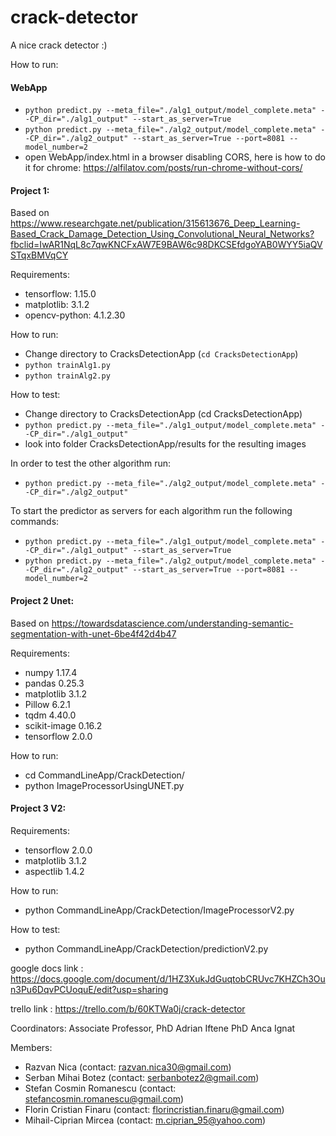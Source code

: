 # crack-detector
A nice crack detector :)

How to run:

#### WebApp
- `python predict.py --meta_file="./alg1_output/model_complete.meta" --CP_dir="./alg1_output" --start_as_server=True`
- `python predict.py --meta_file="./alg2_output/model_complete.meta" --CP_dir="./alg2_output" --start_as_server=True --port=8081 --model_number=2`
- open WebApp/index.html in a browser disabling CORS, here is how to do it for chrome: https://alfilatov.com/posts/run-chrome-without-cors/

#### Project 1:
Based on https://www.researchgate.net/publication/315613676_Deep_Learning-Based_Crack_Damage_Detection_Using_Convolutional_Neural_Networks?fbclid=IwAR1NqL8c7qwKNCFxAW7E9BAW6c98DKCSEfdgoYAB0WYY5iaQVSTqxBMVqCY

Requirements:
- tensorflow: 1.15.0
- matplotlib: 3.1.2
- opencv-python: 4.1.2.30

How to run:

- Change directory to CracksDetectionApp (`cd CracksDetectionApp`)
- `python trainAlg1.py`
- `python trainAlg2.py`

How to test:

- Change directory to CracksDetectionApp (cd CracksDetectionApp)
- `python predict.py --meta_file="./alg1_output/model_complete.meta" --CP_dir="./alg1_output"`
- look into folder CracksDetectionApp/results for the resulting images 

In order to test the other algorithm run:
- `python predict.py --meta_file="./alg2_output/model_complete.meta" --CP_dir="./alg2_output"`

To start the predictor as servers for each algorithm run the following commands:
- `python predict.py --meta_file="./alg1_output/model_complete.meta" --CP_dir="./alg1_output" --start_as_server=True`
- `python predict.py --meta_file="./alg2_output/model_complete.meta" --CP_dir="./alg2_output" --start_as_server=True --port=8081 --model_number=2`


#### Project 2 Unet:
Based on https://towardsdatascience.com/understanding-semantic-segmentation-with-unet-6be4f42d4b47

Requirements:
- numpy	1.17.4
- pandas	0.25.3
- matplotlib	3.1.2
- Pillow	6.2.1
- tqdm	4.40.0
- scikit-image	0.16.2
- tensorflow	2.0.0

How to run:
- cd CommandLineApp/CrackDetection/
- python ImageProcessorUsingUNET.py

#### Project 3 V2:

Requirements:
- tensorflow	2.0.0
- matplotlib	3.1.2
- aspectlib	1.4.2

How to run:
- python CommandLineApp/CrackDetection/ImageProcessorV2.py

How to test:
- python CommandLineApp/CrackDetection/predictionV2.py

google docs link : https://docs.google.com/document/d/1HZ3XukJdGuqtobCRUvc7KHZCh3Oun3Pu6DqvPCUoquE/edit?usp=sharing

trello link : https://trello.com/b/60KTWa0j/crack-detector

Coordinators: Associate Professor, PhD Adrian Iftene
              PhD Anca Ignat
              
Members: 
- Razvan Nica (contact: razvan.nica30@gmail.com)
- Serban Mihai Botez (contact: serbanbotez2@gmail.com)
- Stefan Cosmin Romanescu (contact: stefancosmin.romanescu@gmail.com)
- Florin Cristian Finaru (contact: florincristian.finaru@gmail.com)
- Mihail-Ciprian Mircea (contact: m.ciprian_95@yahoo.com)

